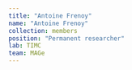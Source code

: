 ```yaml
---
title: "Antoine Frenoy"
name: "Antoine Frenoy"
collection: members
position: "Permanent researcher"
lab: TIMC
team: MAGe
---
```



